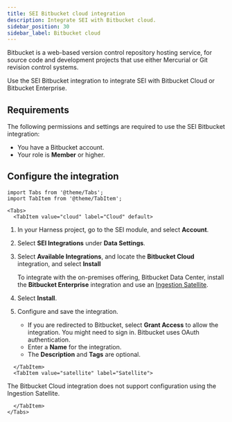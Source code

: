 ```yaml
---
title: SEI Bitbucket cloud integration
description: Integrate SEI with Bitbucket cloud.
sidebar_position: 30
sidebar_label: Bitbucket cloud
---
```


Bitbucket is a web-based version control repository hosting service, for source code and development projects that use either Mercurial or Git revision control systems.

Use the SEI Bitbucket integration to integrate SEI with Bitbucket Cloud or Bitbucket Enterprise.

## Requirements

The following permissions and settings are required to use the SEI Bitbucket integration:

* You have a Bitbucket account.
* Your role is **Member** or higher.

## Configure the integration

```mdx-code-block
import Tabs from '@theme/Tabs';
import TabItem from '@theme/TabItem';
```

```mdx-code-block
<Tabs>
  <TabItem value="cloud" label="Cloud" default>
```

1. In your Harness project, go to the SEI module, and select **Account**.
2. Select **SEI Integrations** under **Data Settings**.
3. Select **Available Integrations**, and locate the **Bitbucket Cloud** integration, and select **Install**

   To integrate with the on-premises offering, Bitbucket Data Center, install the **Bitbucket Enterprise** integration and use an [Ingestion Satellite](/docs/software-engineering-insights/sei-ingestion-satellite/satellite-overview).

4. Select **Install**.
5. Configure and save the integration.

   * If you are redirected to Bitbucket, select **Grant Access** to allow the integration. You might need to sign in. Bitbucket uses OAuth authentication.
   * Enter a **Name** for the integration.
   * The **Description** and **Tags** are optional.

```mdx-code-block
  </TabItem>
  <TabItem value="satellite" label="Satellite">
```
The Bitbucket Cloud integration does not support configuration using the Ingestion Satellite.


```mdx-code-block
  </TabItem>
</Tabs>
```